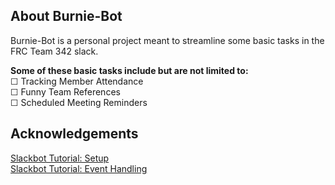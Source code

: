 
## About Burnie-Bot

Burnie-Bot is a personal project meant to streamline some basic tasks in the FRC Team 342 slack.

**Some of these basic tasks include but are not limited to:**   
&#x2610; Tracking Member Attendance  
&#x2610; Funny Team References  
&#x2610; Scheduled Meeting Reminders


## Acknowledgements

[Slackbot Tutorial: Setup](https://www.youtube.com/watch?v=KJ5bFv-IRFM)  
[Slackbot Tutorial: Event Handling](https://www.youtube.com/watch?v=6gHvqXrfjuo)